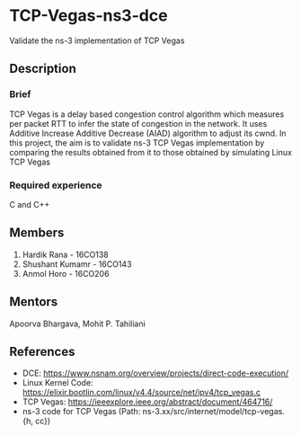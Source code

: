 # TCP-Vegas-ns3-dce
​Validate the ns-3 implementation of TCP Vegas

## Description
### Brief
TCP Vegas is a delay based congestion control algorithm which measures per packet RTT to infer the state of congestion in the network. It uses Additive Increase Additive Decrease (AIAD) algorithm to adjust its cwnd. In this project, the aim is to validate ns-3 TCP Vegas implementation by comparing the results obtained from it to those obtained by simulating Linux TCP Vegas

### Required experience
C and C++

## Members
 1. Hardik Rana - 16CO138
 2. Shushant Kumamr - 16CO143
 3. Anmol Horo - 16CO206
 
## Mentors
Apoorva Bhargava, Mohit P. Tahiliani

## References
* DCE: https://www.nsnam.org/overview/projects/direct-code-execution/
* Linux Kernel Code: https://elixir.bootlin.com/linux/v4.4/source/net/ipv4/tcp_vegas.c
* TCP Vegas: https://ieeexplore.ieee.org/abstract/document/464716/
* ns-3 code for TCP Vegas (Path: ns-3.xx/src/internet/model/tcp-vegas.{h, cc})
